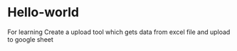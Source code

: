 # Hello-world
For learning
Create a upload tool which gets data from excel file and upload to google sheet
